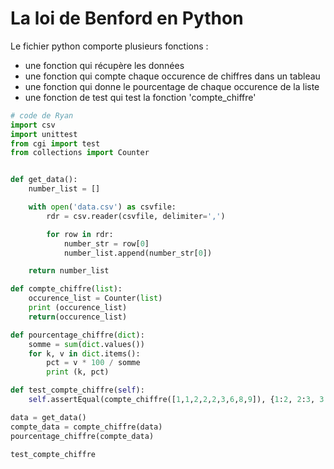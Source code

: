 La loi de Benford en Python
===========================

Le fichier python comporte plusieurs fonctions :
* une fonction qui récupère les données
* une fonction qui compte chaque occurence de chiffres dans un tableau
* une fonction qui donne le pourcentage de chaque occurence de la liste
* une fonction de test qui test la fonction 'compte_chiffre'

```python
# code de Ryan
import csv
import unittest
from cgi import test
from collections import Counter


def get_data():
    number_list = []

    with open('data.csv') as csvfile:
        rdr = csv.reader(csvfile, delimiter=',')

        for row in rdr:
            number_str = row[0]
            number_list.append(number_str[0])

    return number_list

def compte_chiffre(list):
    occurence_list = Counter(list)
    print (occurence_list)
    return(occurence_list)

def pourcentage_chiffre(dict):
    somme = sum(dict.values())
    for k, v in dict.items():
        pct = v * 100 / somme
        print (k, pct)

def test_compte_chiffre(self):
    self.assertEqual(compte_chiffre([1,1,2,2,2,3,6,8,9]), {1:2, 2:3, 3:1, 6:1, 8:1, 9:1}, 'Fonction fonctionnelle !')

data = get_data()
compte_data = compte_chiffre(data)
pourcentage_chiffre(compte_data)

test_compte_chiffre
```